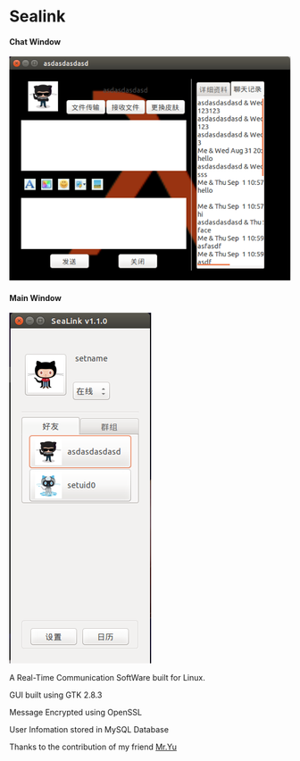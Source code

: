 # Sealink
#### Chat Window

![1](1.png)

#### Main Window

![1](2.png)

A Real-Time Communication SoftWare built for Linux.

GUI built using GTK 2.8.3

Message Encrypted using OpenSSL

User Infomation stored in MySQL Database

Thanks to the contribution of my friend [Mr.Yu](https://github.com/marche147)